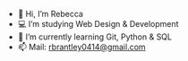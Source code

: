 - 👋 Hi, I’m Rebecca 
- 💻 I’m studying Web Design & Development
- 🌱 I’m currently learning Git, Python & SQL
- 📫 Mail: rbrantley0414@gmail.com

<!---
rbrantley0414/rbrantley0414 is a ✨ special ✨ repository because its `README.md` (this file) appears on your GitHub profile.
You can click the Preview link to take a look at your changes.
--->

